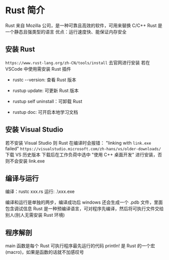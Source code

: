 # Rust 简介

Rust 来自 Mozilla 公司，是一种可靠且高效的软件，可用来替换 C/C++
Rust 是一个静态且强类型的语言
优点：运行速度快、能保证内存安全

## 安装 Rust

`https://www.rust-lang.org/zh-CN/tools/install` 去官网进行安装
若在 VSCode 中使用需安装 Rust 插件

- rustc --version: 查看 Rust 版本
- rustup update: 可更新 Rust 版本
- rustup self uninstall：可卸载 Rust

- rustup doc: 可开启本地学习文档

## 安装 Visual Studio

若不安装 Visual Studio 则 Rust 在编译时会报错： "linking with `link.exe` failed"
`https://visualstudio.microsoft.com/zh-hans/vs/older-downloads/` 下载 VS 历史版本
下载后在工作负荷中选中 "使用 C++ 桌面开发" 进行安装，否则不会安装 link.exe

## 编译与运行

编译：rustc xxx.rs
运行: .\xxx.exe

编译和运行是单独的两步，编译成功后 windows 还会生成一个 .pdb 文件，里面包含调试信息
Rust 是一种预编译语言，可对程序先编译，然后将可执行文件交给别人(别人无需安装 Rust 环境)

## 程序解剖

main 函数是每个 Rust 可执行程序最先运行的代码
println! 是 Rust 的一个宏(macro)，如果是函数的话就不加感叹号
